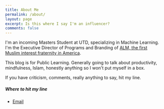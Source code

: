 ```yaml
---
title: About Me
permalink: /about/
layout: page
excerpt: Is this where I say I'm an influencer? 
comments: false
---
```


I'm an incoming Masters Student at UTD, specializing in Machine Learning. 
I'm the Executive Director of Programs and Branding of [ALM, the first Muslim interest fraternity in America](https://www.alphalambdamu.org/).

This blog is for Public Learning. Generally going to talk about productivity, mindfulness, Islam, honestly anything so I won't put myself in a box.

If you have criticism, comments, really anything to say, hit my line. 

##### Where to hit my line

- [Email](sohailm25@gmail.com)
